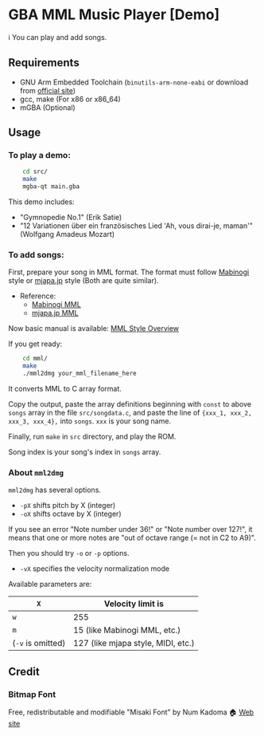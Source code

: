 # GBA MML Music Player \[Demo\]

:information_source: You can play and add songs.

## Requirements

- GNU Arm Embedded Toolchain (`binutils-arm-none-eabi` or download from [official site](https://developer.arm.com/tools-and-software/open-source-software/developer-tools/gnu-toolchain/gnu-rm/downloads))
- gcc, make (For x86 or x86_64)
- mGBA (Optional)

## Usage

### To play a demo:

```sh
    cd src/
    make
    mgba-qt main.gba
```

This demo includes:
- "Gymnopedie No.1" (Erik Satie)
- "12 Variationen über ein französisches Lied 'Ah, vous dirai-je, maman'" (Wolfgang Amadeus Mozart)

### To add songs:

First, prepare your song in MML format.
The format must follow
[Mabinogi](https://mabinogi.nexon.co.jp/) style
or
[mjapa.jp](https://music-school.mjapa.jp/) style (Both are quite similar).

- Reference:
    - [Mabinogi MML](https://wikiwiki.jp/mabinogi/%E9%9F%B3%E6%A5%BD/MML)
    - [mjapa.jp MML](https://music-school.mjapa.jp/mml_to_midi_converter.html#mml_image)

Now basic manual is available: [MML Style Overview](./mml/AboutMMLStyle.md)

If you get ready:

```sh
    cd mml/
    make
    ./mml2dmg your_mml_filename_here
```

It converts MML to C array format.

Copy the output, paste the array definitions beginning with `const` to above `songs` array in the file `src/songdata.c`,
and paste the line of `{xxx_1, xxx_2, xxx_3, xxx_4},` into `songs`.
`xxx` is your song name.

Finally, run `make` in `src` directory, and play the ROM.

Song index is your song's index in `songs` array.

### About `mml2dmg`

`mml2dmg` has several options.

- `-pX` shifts pitch by X (integer)
- `-oX` shifts octave by X (integer)

If you see an error "Note number under 36!" or "Note number over 127!",
it means that one or more notes are "out of octave range (= not in C2 to A9)".

Then you should try `-o` or `-p` options.

- `-vX` specifies the velocity normalization mode

Available parameters are:

| `X`               | Velocity limit is                  |
| ----------------- | ---------------------------------- |
| `w`               | 255                                |
| `m`               | 15 (like Mabinogi MML, etc.)       |
| (`-v` is omitted) | 127 (like mjapa style, MIDI, etc.) |

## Credit

### Bitmap Font

Free, redistributable and modifiable
"Misaki Font" by Num Kadoma :house: [Web site](https://littlelimit.net/misaki.htm)
